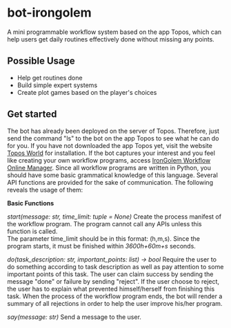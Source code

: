 # bot-irongolem
A mini programmable workflow system based on the app Topos, which can help users get daily routines effectively done without missing any points.

## Possible Usage
- Help get routines done
- Build simple expert systems
- Create plot games based on the player's choices

## Get started
The bot has already been deployed on the server of Topos. Therefore, just send the command "ls" to the bot on the app Topos to see what he can do for you. If you have not downloaded the app Topos yet, visit the website [Topos World](http://topos.world/) for installation.
If the bot captures your interest and you feel like creating your own workflow programs, access [IronGolem Workflow Online Manager](http://122.51.74.154:2333/). Since all workflow programs are written in Python, you should have some basic grammatical knowledge of this language. Several API functions are provided for the sake of communication. The following reveals the usage of them:

**Basic Functions**

*start(message: str, time_limit: tuple = None)*
Create the process manifest of the workflow program. The program cannot call any APIs unless this function is called.  
The parameter time_limit should be in this format: (h,m,s). Since the program starts, it must be finished within *3600h+60m+s* seconds.

*do(task_description: str, important_points: list) -> bool*
Require the user to do something according to task description as well as pay attention to some important points of this task.
The user can claim success by sending the message "done" or failure by sending "reject".
If the user choose to reject, the user has to explain what prevented himself/herself from finishing this task.
When the process of the workflow program ends, the bot will render a summary of all rejections in order to help the user improve his/her program.

*say(message: str)*
Send a message to the user. 
